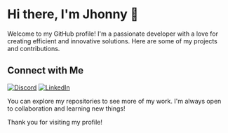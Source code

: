 # Hi there, I'm Jhonny 👋

Welcome to my GitHub profile! I'm a passionate developer with a love for creating efficient and innovative solutions. Here are some of my projects and contributions.

<!--## 🚀 Skills and Technologies

![JavaScript](https://img.shields.io/badge/JavaScript-F7DF1E?style=for-the-badge&logo=javascript&logoColor=black)
![React](https://img.shields.io/badge/React-20232A?style=for-the-badge&logo=react&logoColor=61DAFB)
![Next.js](https://img.shields.io/badge/Next.js-000000?style=for-the-badge&logo=nextdotjs&logoColor=white)
![CSS](https://img.shields.io/badge/CSS-1572B6?style=for-the-badge&logo=css3&logoColor=white)
![Node.js](https://img.shields.io/badge/Node.js-339933?style=for-the-badge&logo=nodedotjs&logoColor=white)
![Ruby](https://img.shields.io/badge/Ruby-CC342D?style=for-the-badge&logo=ruby&logoColor=white)
![C#](https://img.shields.io/badge/C%23-239120?style=for-the-badge&logo=csharp&logoColor=white)
![SQL](https://img.shields.io/badge/SQL-4479A1?style=for-the-badge&logo=postgresql&logoColor=white)
![Git](https://img.shields.io/badge/Git-F05032?style=for-the-badge&logo=git&logoColor=white)-->

## Connect with Me

<!-- [![Email](https://img.shields.io/badge/Email-D14836?style=for-the-badge&logo=gmail&logoColor=white)](mailto:) -->
[![Discord](https://img.shields.io/badge/Discord-7289DA?style=for-the-badge&logo=discord&logoColor=white)](https://discordapp.com/users/jhonnyx17)
[![LinkedIn](https://img.shields.io/badge/LinkedIn-0077B5?style=for-the-badge&logo=linkedin&logoColor=white)](https://linkedin.com/in/jhonny-17)
<!-- [![Website](https://img.shields.io/badge/Website-4285F4?style=for-the-badge&logo=google-chrome&logoColor=white)](https://johndoe.com) -->


You can explore my repositories to see more of my work. I'm always open to collaboration and learning new things!

Thank you for visiting my profile!

<!--
**jhonny17/jhonny17** is a ✨ _special_ ✨ repository because its `README.md` (this file) appears on your GitHub profile.

Here are some ideas to get you started:

- 🔭 I’m currently working on ...
- 🌱 I’m currently learning ...
- 👯 I’m looking to collaborate on ...
- 🤔 I’m looking for help with ...
- 💬 Ask me about ...
- 📫 How to reach me: ...
- 😄 Pronouns: ...
- ⚡ Fun fact: ...
-->
